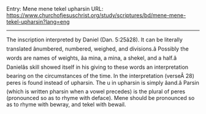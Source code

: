 Entry: Mene mene tekel upharsin
URL: https://www.churchofjesuschrist.org/study/scriptures/bd/mene-mene-tekel-upharsin?lang=eng

---

The inscription interpreted by Daniel (Dan. 5:25â28). It can be literally translated ânumbered, numbered, weighed, and divisions.â Possibly the words are names of weights, âa mina, a mina, a shekel, and a half.â Danielâs skill showed itself in his giving to these words an interpretation bearing on the circumstances of the time. In the interpretation (verseÂ 28) peres is found instead of upharsin. The u in upharsin is simply âand.â Parsin (which is written pharsin when a vowel precedes) is the plural of peres (pronounced so as to rhyme with deface). Mene should be pronounced so as to rhyme with bewray, and tekel with bewail.

